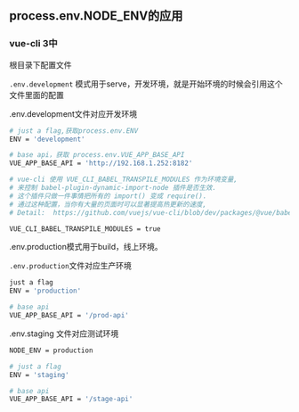 ## process.env.NODE_ENV的应用

### vue-cli 3中

根目录下配置文件

`.env.development` 模式用于serve，开发环境，就是开始环境的时候会引用这个文件里面的配置

 .env.development文件对应开发环境

```sh
# just a flag,获取process.env.ENV
ENV = 'development'

# base api，获取 process.env.VUE_APP_BASE_API
VUE_APP_BASE_API = 'http://192.168.1.252:8182'

# vue-cli 使用 VUE_CLI_BABEL_TRANSPILE_MODULES 作为环境变量,
# 来控制 babel-plugin-dynamic-import-node 插件是否生效.
# 这个插件只做一件事情把所有的 import() 变成 require().
# 通过这种配置，当你有大量的页面时可以显著提高热更新的速度,
# Detail:  https://github.com/vuejs/vue-cli/blob/dev/packages/@vue/babel-preset-app/index.js

VUE_CLI_BABEL_TRANSPILE_MODULES = true

```



.env.production模式用于build，线上环境。

`.env.production`文件对应生产环境

```sh
just a flag
ENV = 'production'

# base api
VUE_APP_BASE_API = '/prod-api'

```

.env.staging 文件对应测试环境

```sh
NODE_ENV = production

# just a flag
ENV = 'staging'

# base api
VUE_APP_BASE_API = '/stage-api'
```


